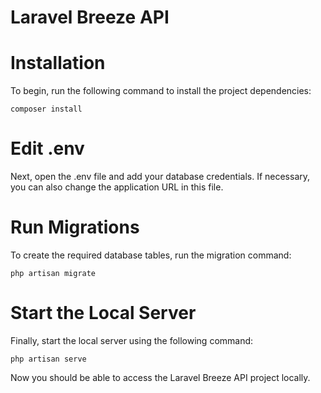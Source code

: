 # Laravel Breeze API

# Installation

To begin, run the following command to install the project dependencies:

`composer install`

# Edit .env

Next, open the .env file and add your database credentials. If necessary, you can also change the application URL in this file.

# Run Migrations

To create the required database tables, run the migration command:

`php artisan migrate`

# Start the Local Server

Finally, start the local server using the following command:

`php artisan serve`

Now you should be able to access the Laravel Breeze API project locally.
